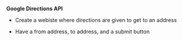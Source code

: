 **Google Directions API**

- Create a webiste where directions are given to get to an address

- Have a from address, to address, and a submit button